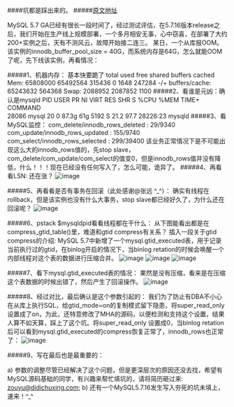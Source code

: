 ####坑都是踩出来的。
#####[原文地址](http://mp.weixin.qq.com/s/JCmEPtwuo6wb8i8pI_kubA)

MySQL 5.7 GA已经有很长一段时间了，经过测试评估，在5.7.16版本release之后，我们开始在生产线上规模部署，一个多月相安无事，心中窃喜，在部署了大约200+实例之后，天有不测风云，故障开始接二连三。
某日，一个从库报OOM。该实例的innodb_buffer_pool_size = 40G，而系统内存是64G，怎么就能OOM了呢，先下线该实例，再看情况：

#####1、机器内存： 基本快要跪了
total    used    free    shared    buffers    cached
Mem:    65808000    65492564    315436    0    1648    247284
-/+ buffers/cache: 65243632    564368
Swap:    2088952    2087852    1100
#####2、看谁是元凶：确认是mysqld
PID    USER    PR    NI    VIRT    RES    SHR S %CPU %MEM    TIME+  COMMAND    
28086 mysql    20    0 87.3g    61g 5192 S 21.2 97.7  28226:23 mysqld
#####3、看MySQL监控：
com_delete/innodb_rows_deleted : 29/9340
com_update/innodb_rows_updated : 155/9740
com_select/innodb_rows_selected : 299/39400
该业务正常情况下是不可能出现这么大的innodb_rows值的，先stop slave，com_delete/com_update/com_select的值变0，但是innodb_rows值并没有降低，什么！！！现在已经没有任何写入了，怎么可能，诡异了。
#####4、再看看LSN: 还在涨？
![image](http://mmbiz.qpic.cn/mmbiz_png/Hf6wMx7H3UzUNib97zTM189tbI23uoMIZ3Rh83FLbwo7CGeTbhX0ian5mGt1TwL4g407cvqk9Z0CCVxJcGCAjdxg/640?wx_fmt=png&tp=webp&wxfrom=5&wx_lazy=1)

#####5、再看看是否有事务在回滚（此处感谢@张远 ^_^）：
确实有线程在rollback，但是该实例也没有什么大事务，stop slave都已经好久了，为什么还在回滚呢？
![image](http://mmbiz.qpic.cn/mmbiz_png/Hf6wMx7H3UzUNib97zTM189tbI23uoMIZ6AmshDeeGpRBDasicUSVciaxDFibwbgr3SVicuicL04PTiawrnNfpwnHSVHQ/640?wx_fmt=png&tp=webp&wxfrom=5&wx_lazy=1)

#####6、pstack $mysqldpid看看线程都在干什么：
从下图能看出都是在compress_gtid_table()里，难道和gtid compress有关系？
插入一段关于gtid compress的介绍: MySQL 5.7中新增了一个mysql.gtid_executed表，用于记录当前执行过的gtid，在binlog开启的情况下，当binlog retation的时候会唤醒一个内部线程对这个表的数据进行压缩合并。
![image](http://mmbiz.qpic.cn/mmbiz_png/Hf6wMx7H3UzUNib97zTM189tbI23uoMIZxwnZMRPA1nicOe4TXAdXBXibbapRAmAibsRyyKs19jrzapK77JLgFXWjA/640?wx_fmt=png&tp=webp&wxfrom=5&wx_lazy=1)
![image](http://mmbiz.qpic.cn/mmbiz_png/Hf6wMx7H3UzUNib97zTM189tbI23uoMIZ2XLJ5kCX1B0WYkdic9f31RZpRiaHcHZVRZIDedmSmGlDiaFUMzHPtnibxA/640?wx_fmt=png&tp=webp&wxfrom=5&wx_lazy=1)
![image](http://mmbiz.qpic.cn/mmbiz_png/Hf6wMx7H3UzUNib97zTM189tbI23uoMIZpk4433MwwZjIGfEdyYLcibtbGvQxB8f7cpRvE8AVypAecjszHsDhmsw/640?wx_fmt=png&tp=webp&wxfrom=5&wx_lazy=1)


#####7、看下mysql.gtid_executed表的情况：
果然是没有压缩，看来是在压缩这个表数据的时候出错了，然后产生了回滚操作。
![image](http://mmbiz.qpic.cn/mmbiz_png/Hf6wMx7H3UzUNib97zTM189tbI23uoMIZlY5NOI1PeZfBh30BBOGFDia9ib3Cl1JTQgiap7qxIUdh8hNaia08WM5ngA/640?wx_fmt=png&tp=webp&wxfrom=5&wx_lazy=1)

#####8、经过对比，最后确认是这个参数引起的：
我们为了防止有DBA不小心在从库上执行SQL，给gtid_mode=on的复制模式留下隐患，将super_read_only设置成了on，为此，还特意修改了MHA的源码，以便检测和支持这个设置，结果人算不如天算，踩上了这个坑。将super_read_only 设置成0，当binlog retation后可以看到mysql.gtid_executed的compress恢复正常了，innodb_rows也正常了：
![image](http://mmbiz.qpic.cn/mmbiz_png/Hf6wMx7H3UzUNib97zTM189tbI23uoMIZjSMkVvGG3SMoyUeI2ibfKEp0TFia67su5ug1WCuUweLDt3wiaMdvaMpOA/640?wx_fmt=png&tp=webp&wxfrom=5&wx_lazy=1)

#####9、写在最后也是最重要的：

a) 参数的调整尽管已经解决了这个问题，但是更深层次的原因还没去找，希望有MySQL源码基础的同学，有兴趣来帮忙填坑的，请将简历砸过来: zouyu@didichuxing.com;
b) 还有一个MySQL5.7.16发生写入夯死的坑未填上，速来！^_^